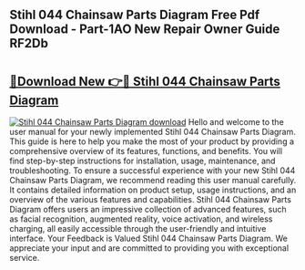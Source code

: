 ## Stihl 044 Chainsaw Parts Diagram Free Pdf Download - Part-1AO New Repair Owner Guide RF2Db

# <h2><a href="http://dfs5ej.blite.top/?on=Stihl+044+Chainsaw+Parts+Diagram">🔗Download New 👉🔴 Stihl 044 Chainsaw Parts Diagram</a></h2>

[![Stihl 044 Chainsaw Parts Diagram download](https://i.imgur.com/lujVjoI.png)](http://dfs5ej.blite.top/?on=Stihl+044+Chainsaw+Parts+Diagram)
Hello and welcome to the user manual for your newly implemented Stihl 044 Chainsaw Parts Diagram. This guide is here to help you make the most of your product by providing a comprehensive overview of its features, functions, and benefits. You will find step-by-step instructions for installation, usage, maintenance, and troubleshooting. To ensure a successful experience with your new Stihl 044 Chainsaw Parts Diagram, we recommend reading this user manual carefully. It contains detailed information on product setup, usage instructions, and an overview of the various features and capabilities. Stihl 044 Chainsaw Parts Diagram offers users an impressive collection of advanced features, such as facial recognition, augmented reality, voice activation, and wireless charging, all easily accessible through the user-friendly and intuitive interface. Your Feedback is Valued Stihl 044 Chainsaw Parts Diagram. We appreciate your input and are committed to providing you with exceptional service.

